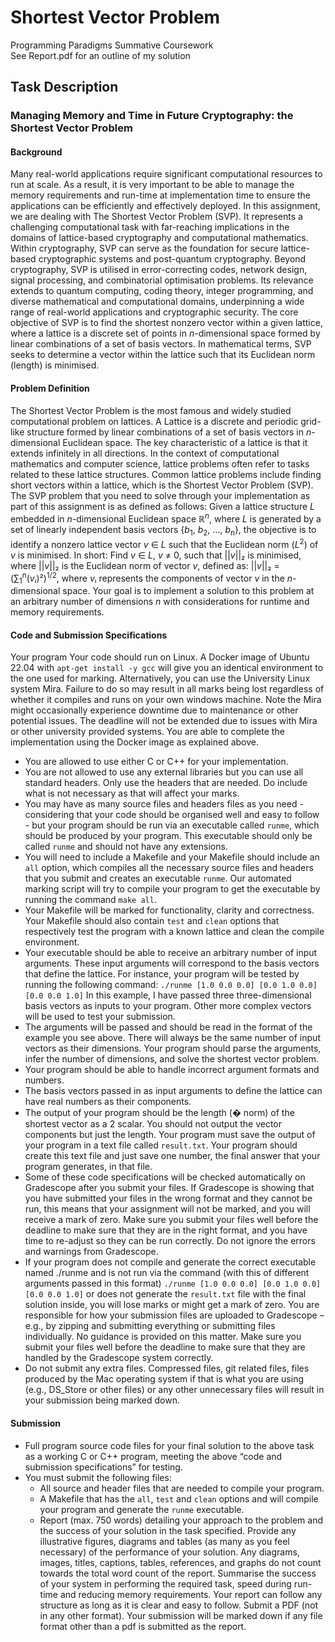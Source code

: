 # Shortest Vector Problem
Programming Paradigms Summative Coursework  
See Report.pdf for an outline of my solution

## Task Description
### Managing Memory and Time in Future Cryptography: the Shortest Vector Problem

#### Background

Many real-world applications require significant computational resources to run at scale. As
a result, it is very important to be able to manage the memory requirements and run-time at
implementation time to ensure the applications can be efficiently and effectively deployed.
In this assignment, we are dealing with The Shortest Vector Problem (SVP). It represents a
challenging computational task with far-reaching implications in the domains of lattice-based
cryptography and computational mathematics. Within cryptography, SVP can serve as the
foundation for secure lattice-based cryptographic systems and post-quantum cryptography.
Beyond cryptography, SVP is utilised in error-correcting codes, network design, signal
processing, and combinatorial optimisation problems. Its relevance extends to quantum
computing, coding theory, integer programming, and diverse mathematical and
computational domains, underpinning a wide range of real-world applications and
cryptographic security.
The core objective of SVP is to find the shortest nonzero vector within a given lattice, where
a lattice is a discrete set of points in *n*-dimensional space formed by linear combinations of a
set of basis vectors. In mathematical terms, SVP seeks to determine a vector within the
lattice such that its Euclidean norm (length) is minimised.

#### Problem Definition

The Shortest Vector Problem is the most famous and widely studied computational problem
on lattices. A Lattice is a discrete and periodic grid-like structure formed by linear
combinations of a set of basis vectors in *n*-dimensional Euclidean space.
The key characteristic of a lattice is that it extends infinitely in all directions. In the context of
computational mathematics and computer science, lattice problems often refer to tasks
related to these lattice structures. Common lattice problems include finding short vectors
within a lattice, which is the Shortest Vector Problem (SVP).
The SVP problem that you need to solve through your implementation as part of this
assignment is as defined as follows:
Given a lattice structure *L* embedded in *n*-dimensional Euclidean space ℝ<sup>*n*</sup>, where *L* is generated by a set of linearly independent basis vectors {*b*<sub>1</sub>, *b*<sub>2</sub>, ..., *b*<sub>n</sub>}, the objective is to identify a nonzero lattice vector *v* ∈ *L* such that the Euclidean norm (*L*<sup>2</sup>) of *v* is minimised. In short:
Find *v* ∈ *L*, *v* ≠ 0, such that ||*v*||₂ is minimised,
where ||*v*||₂ is the Euclidean norm of vector *v*, defined as: ||*v*||₂ = (∑<sub>1</sub><sup>n</sup>(*v*ᵢ)²)<sup>1/2</sup>, where *v*ᵢ represents the components of vector *v* in the *n*-dimensional space.
Your goal is to implement a solution to this problem at an arbitrary number of dimensions *n* with considerations for runtime and memory requirements.

#### Code and Submission Specifications

Your program Your code should run on Linux. A Docker image of Ubuntu 22.04 with
`apt-get install -y gcc`
will give you an identical environment to the one used for marking. Alternatively, you can
use the University Linux system Mira. Failure to do so may result in all marks being lost
regardless of whether it compiles and runs on your own windows machine. Note the Mira
might occasionally experience downtime due to maintenance or other potential issues.
The deadline will not be extended due to issues with Mira or other university provided
systems. You are able to complete the implementation using the Docker image as
explained above.
- You are allowed to use either C or C++ for your implementation.
- You are not allowed to use any external libraries but you can use all standard headers.
Only use the headers that are needed. Do include what is not necessary as that will affect
your marks.
- You may have as many source files and headers files as you need - considering that your
code should be organised well and easy to follow - but your program should be run via an
executable called `runme`, which should be produced by your program. This executable
should only be called `runme` and should not have any extensions.
- You will need to include a Makefile and your Makefile should include an `all` option,
which compiles all the necessary source files and headers that you submit and creates an
executable `runme`. Our automated marking script will try to compile your program to get
the executable by running the command `make all`.
- Your Makefile will be marked for functionality, clarity and correctness. Your Makefile
should also contain `test` and `clean` options that respectively test the program with a
known lattice and clean the compile environment.
- Your executable should be able to receive an arbitrary number of input arguments. These
input arguments will correspond to the basis vectors that define the lattice. For instance,
your program will be tested by running the following command:
`./runme [1.0 0.0 0.0] [0.0 1.0 0.0] [0.0 0.0 1.0]`
In this example, I have passed three three-dimensional basis vectors as inputs to
your program. Other more complex vectors will be used to test your submission.
- The arguments will be passed and should be read in the format of the example you see
above. There will always be the same number of input vectors as their dimensions. Your
program should parse the arguments, infer the number of dimensions, and solve the
shortest vector problem.
- Your program should be able to handle incorrect argument formats and numbers.
- The basis vectors passed in as input arguments to define the lattice can have real
numbers as their components.
- The output of your program should be the length (� norm) of the shortest vector as a
2
scalar. You should not output the vector components but just the length. Your program
must save the output of your program in a text file called `result.txt`. Your program
should create this text file and just save one number, the final answer that your program
generates, in that file.
- Some of these code specifications will be checked automatically on Gradescope after you
submit your files. If Gradescope is showing that you have submitted your files in the
wrong format and they cannot be run, this means that your assignment will not be
marked, and you will receive a mark of zero. Make sure you submit your files well
before the deadline to make sure that they are in the right format, and you have time to
re-adjust so they can be run correctly. Do not ignore the errors and warnings from
Gradescope.
- If your program does not compile and generate the correct executable named ./runme
and is not run via the command (with this of different arguments passed in this format)
`./runme [1.0 0.0 0.0] [0.0 1.0 0.0] [0.0 0.0 1.0]`
or does not generate the `result.txt` file with the final solution inside, you will lose
marks or might get a mark of zero.
You are responsible for how your submission files are uploaded to Gradescope – e.g., by
zipping and submitting everything or submitting files individually. No guidance is provided
on this matter. Make sure you submit your files well before the deadline to make sure that
they are handled by the Gradescope system correctly.
- Do not submit any extra files. Compressed files, git related files, files produced by the
Mac operating system if that is what you are using (e.g., DS_Store or other files) or any
other unnecessary files will result in your submission being marked down.

#### Submission

- Full program source code files for your final solution to the above task as a working C or
C++ program, meeting the above “code and submission specifications” for testing.
- You must submit the following files:
  - All source and header files that are needed to compile your program.
  - A Makefile that has the `all`, `test` and `clean` options and will compile your
program and generate the `runme` executable.
  - Report (max. 750 words) detailing your approach to the problem and the success of
your solution in the task specified. Provide any illustrative figures, diagrams and
tables (as many as you feel necessary) of the performance of your solution. Any
diagrams, images, titles, captions, tables, references, and graphs do not count
towards the total word count of the report. Summarise the success of your system
in performing the required task, speed during run-time and reducing memory
requirements. Your report can follow any structure as long as it is clear and easy to
follow. Submit a PDF (not in any other format). Your submission will be marked
down if any file format other than a pdf is submitted as the report.
